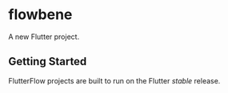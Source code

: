 # flowbene

A new Flutter project.

## Getting Started

FlutterFlow projects are built to run on the Flutter _stable_ release.
